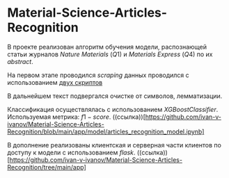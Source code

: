 # Material-Science-Articles-Recognition

В проекте реализован алгоритм обучения модели, распознающей статьи журналов $Nature$ $Materials$ ($Q1$) и $Materials$ $Express$ ($Q4$) по их $abstract$.

На первом этапе проводился $scraping$ данных проводился с использованием [двух скриптов](https://github.com/ivan-v-ivanov/Material-Science-Articles-Recognition/blob/main/data-scraping)

В дальнейшем текст подвергался очистке от символов, лемматизации. 

Классификация осуществлялась с использованием $XGBoostClassifier$. Используемая метрика: $f1-score$. ((ссылка))[https://github.com/ivan-v-ivanov/Material-Science-Articles-Recognition/blob/main/app/model/articles_recognition_model.ipynb]

В дополнение реализованы клиентская и серверная части клиентов по доступу к модели с использованием $flask$. ((ссылка))[https://github.com/ivan-v-ivanov/Material-Science-Articles-Recognition/tree/main/app]
